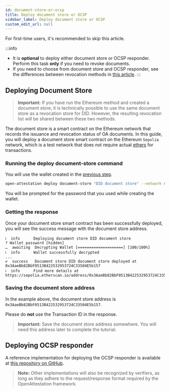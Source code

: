 ```yaml
---
id: document-store-or-ocsp
title: Deploy document store or OCSP
sidebar_label: Deploy document store or OCSP
custom_edit_url: null
---
```

For first-time users, it's recommended to skip this article.

:::info 
* It is **optional** to deploy either document store or OCSP responder. Perform this task **only** if you need to revoke documents. 
* If you need to choose from document store and OCSP responder, see the differences between revocation methods in [this article](/docs/revoke-section/diff-btw-revocation-methods).
:::

## Deploying Document Store

> **Important:** If you have run the Ethereum method and created a document store, it is technically possible to use the same document store as a revocation store for DID. However, the resulting revocation list will be shared between these two methods.

The document store is a smart contract on the Ethereum network that records the issuance and revocation status of OA documents. In this guide, you will deploy a document store smart contract on the Ethereum `Sepolia` network, which is a test network that does not require actual [ethers](/docs/glossary-section/glossary#ether) for transactions.


### Running the deploy document-store command
You will use the wallet created in the [previous step](/docs/did-section/create).

```bash
open-attestation deploy document-store "DID document store" --network sepolia --encrypted-wallet-path wallet.json
```

You will be prompted for the password that you used while creating the wallet. 

### Getting the response
Once your document store smart contract has been successfully deployed, you will see the success message with the document store address.

```text
ℹ  info      Deploying document store DID document store
? Wallet password [hidden]
…  awaiting  Decrypting Wallet [====================] [100/100%]
ℹ  info      Wallet successfully decrypted
...
✔  success   Document store DID document store deployed at 0x3AaeBb82BbF0513B422532953724C33504E5b157
ℹ  info      Find more details at https://sepolia.etherscan.io/address/0x3AaeBb82BbF0513B422532953724C33504E5b157
```

### Saving the document store address
In the example above, the document store address is `0x3AaeBb82BbF0513B422532953724C33504E5b157`. 

Please do **not** use the Transaction ID in the response.

> **Important:** Save the document store address somewhere. You will need this address later to complete the tutorial.

## Deploying OCSP responder
A reference implementation for deploying the OCSP responder is available at [this repository on GitHub](https://github.com/Open-Attestation/ocsp-responder).

>**Note:** Other implementations will also be recognized by verifiers, as long as they adhere to the request/response format required by the OpenAttestation framework.
